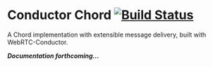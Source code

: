 # Conductor Chord [![Build Status](https://travis-ci.org/FelixMcFelix/conductor-chord.svg)](https://travis-ci.org/FelixMcFelix/conductor-chord)
A Chord implementation with extensible message delivery, built with WebRTC-Conductor.

***Documentation forthcoming...***
